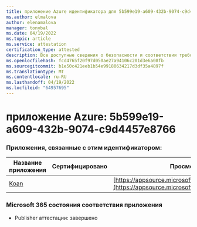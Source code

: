 ```yaml
---
title: приложение Azure идентификатора для 5b599e19-a609-432b-9074-c9d4457e8766
ms.author: elmalova
author: elenamalova
manager: tonybal
ms.date: 04/19/2022
ms.topic: article
ms.service: attestation
certification_type: attested
description: Все доступные сведения о безопасности и соответствии требованиям для 5b599e19-a609-432b-9074-c9d4457e8766.
ms.openlocfilehash: fcd4765f20f97d050ae27a94106c201d3e6a08fb
ms.sourcegitcommit: b1e50c421eeb1b54e99180634217d3df35a4897f
ms.translationtype: MT
ms.contentlocale: ru-RU
ms.lasthandoff: 04/19/2022
ms.locfileid: "64957695"
---
```

# <a name="azure-app-id-5b599e19-a609-432b-9074-c9d4457e8766"></a>приложение Azure: 5b599e19-a609-432b-9074-c9d4457e8766


### <a name="apps-associated-with-this-id"></a>Приложения, связанные с этим идентификатором:
| **Название приложения** | **Сертифицировано** | **Просмотр в AppSource** |
|--------------|---------------|-----------------------|
| [Koan](../forward/WA200002936.md) |  | [https://appsource.microsoft.com/product/office/WA200002936](https://appsource.microsoft.com/product/office/WA200002936) |

### <a name="microsoft-365-app-compliance-status"></a>Microsoft 365 состояния соответствия приложения
- Publisher аттестации: завершено
